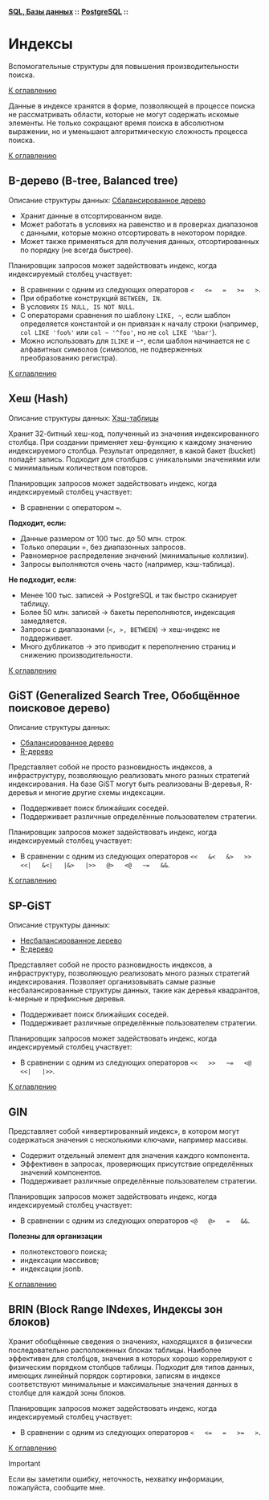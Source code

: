 **[SQL, Базы данных](../../README.md#sql-and-db) ::** 
**[PostgreSQL](../../README.md#sql-and-db-postgresql) ::**
# Индексы

Вспомогательные структуры для повышения производительности поиска.

<!--
https://postgrespro.ru/docs/postgresql/17/indexes-types
https://habr.com/ru/companies/otus/articles/747882/
https://habr.com/ru/companies/postgrespro/articles/326096/
https://postgrespro.ru/docs/postgresql/17/indexes
https://tproger.ru/articles/indeksy-v-postgresql
https://habr.com/ru/companies/postgrespro/articles/326096/
https://habr.com/ru/companies/postgrespro/articles/326106/
https://habr.com/ru/companies/postgrespro/articles/328280/
https://habr.com/ru/companies/postgrespro/articles/330544/
https://habr.com/ru/companies/postgrespro/articles/333878/
https://habr.com/ru/companies/postgrespro/articles/337502/
https://habr.com/ru/companies/postgrespro/articles/340978/
https://habr.com/ru/companies/postgrespro/articles/343488/
https://habr.com/ru/companies/postgrespro/articles/346460/
https://habr.com/ru/companies/postgrespro/articles/349224/
https://habr.com/ru/articles/882106/
-->

[К оглавлению](../../README.md#sql-and-db-postgresql)

Данные в индексе хранятся в форме, позволяющей в процессе поиска не рассматривать области, которые не могут содержать искомые элементы. Не только сокращают время поиска в абсолютном выражении, но и уменьшают алгоритмическую сложность процесса поиска.

[К оглавлению](../../README.md#sql-and-db-postgresql)

## B-дерево (B-tree, Balanced tree) <a name="b-tree"></a>
Описание структуры данных: [Сбалансированное дерево](../../data-structures/descriptions/trees.b.md)

- Хранит данные в отсортированном виде.
- Может работать в условиях на равенство и в проверках диапазонов с данными, которые можно отсортировать в некотором порядке.
- Может также применяться для получения данных, отсортированных по порядку (не всегда быстрее).

Планировщик запросов может задействовать индекс, когда индексируемый столбец участвует:
- В сравнении с одним из следующих операторов `<   <=   =   >=   >`.
- При обработке конструкций `BETWEEN, IN`.
- В условиях `IS NULL, IS NOT NULL`.
- С операторами сравнения по шаблону `LIKE, ~`, если шаблон определяется константой и он привязан к началу строки (например, `col LIKE 'foo%'` или `col ~ '^foo'`, но не `col LIKE '%bar'`).
- Можно использовать для `ILIKE` и `~*`, если шаблон начинается не с алфавитных символов (символов, не подверженных преобразованию регистра).

[К оглавлению](../../README.md#sql-and-db-postgresql)

## Хеш (Hash) <a name="hash"></a>
Описание структуры данных: [Хэш-таблицы](../../data-structures/descriptions/hash-maps.md)

Хранит 32-битный хеш-код, полученный из значения индексированного столбца. При создании применяет хеш-функцию к каждому значению индексируемого столбца. Результат определяет, в какой бакет (bucket) попадёт запись. Подходит для столбцов с уникальными значениями или с минимальным количеством повторов.

Планировщик запросов может задействовать индекс, когда индексируемый столбец участвует:
- В сравнении с оператором `=`.

**Подходит, если:**
- Данные размером от 100 тыс. до 50 млн. строк.
- Только операции =, без диапазонных запросов.
- Равномерное распределение значений (минимальные коллизии).
- Запросы выполняются очень часто (например, кэш-таблица).

**Не подходит, если:**
- Менее 100 тыс. записей → PostgreSQL и так быстро сканирует таблицу.
- Более 50 млн. записей → бакеты переполняются, индексация замедляется.
- Запросы с диапазонами (`<, >, BETWEEN`) → хеш-индекс не поддерживает.
- Много дубликатов → это приводит к переполнению страниц и снижению производительности.

[К оглавлению](../../README.md#sql-and-db-postgresql)

## GiST (Generalized Search Tree, Обобщённое поисковое дерево) <a name="gist"></a>
Описание структуры данных:
- [Сбалансированное дерево](../../data-structures/descriptions/trees.b.md)
- [R-дерево](../../data-structures/descriptions/trees.r.md)

Представляет собой не просто разновидность индексов, а инфраструктуру, позволяющую реализовать много разных стратегий индексирования. На базе GiST могут быть реализованы B-деревья, R-деревья и многие другие схемы индексации.

- Поддерживает поиск ближайших соседей.
- Поддерживает различные определённые пользователем стратегии.

Планировщик запросов может задействовать индекс, когда индексируемый столбец участвует:
- В сравнении с одним из следующих операторов `<<   &<   &>   >>   <<|   &<|   |&>   |>>   @>   <@   ~=   &&`.

[К оглавлению](../../README.md#sql-and-db-postgresql)

## SP-GiST <a name="sp-gIst"></a>
Описание структуры данных: 
- [Несбалансированное дерево](../../data-structures/descriptions/trees.kd.md)
- [R-дерево](../../data-structures/descriptions/trees.r.md)

Представляет собой не просто разновидность индексов, а инфраструктуру, позволяющую реализовать много разных стратегий индексирования. Позволяет организовывать самые разные несбалансированные структуры данных, такие как деревья квадрантов, k-мерные и префиксные деревья.

- Поддерживает поиск ближайших соседей.
- Поддерживает различные определённые пользователем стратегии.

Планировщик запросов может задействовать индекс, когда индексируемый столбец участвует:
- В сравнении с одним из следующих операторов `<<   >>   ~=   <@   <<|   |>>`.

[К оглавлению](../../README.md#sql-and-db-postgresql)

## GIN <a name="gin"></a>

Представляет собой «инвертированный индекс», в котором могут содержаться значения с несколькими ключами, например массивы.

- Содержит отдельный элемент для значения каждого компонента.
- Эффективен в запросах, проверяющих присутствие определённых значений компонентов.
- Поддерживает различные определённые пользователем стратегии.

Планировщик запросов может задействовать индекс, когда индексируемый столбец участвует:
- В сравнении с одним из следующих операторов `<@   @>   =   &&`.

**Полезны для организации**
- полнотекстового поиска;
- индексации массивов;
- индексации jsonb.

[К оглавлению](../../README.md#sql-and-db-postgresql)

## BRIN (Block Range INdexes, Индексы зон блоков) <a name="brin"></a>

Хранит обобщённые сведения о значениях, находящихся в физически последовательно расположенных блоках таблицы. Наиболее эффективен для столбцов, значения в которых хорошо коррелируют с физическим порядком столбцов таблицы. Подходит для типов данных, имеющих линейный порядок сортировки, записям в индексе соответствуют минимальные и максимальные значения данных в столбце для каждой зоны блоков. 

Планировщик запросов может задействовать индекс, когда индексируемый столбец участвует:
- В сравнении с одним из следующих операторов `<   <=   =   >=   >`.


[К оглавлению](../../README.md#sql-and-db-postgresql)

> [!IMPORTANT]
> Если вы заметили ошибку, неточность, нехватку информации, пожалуйста, сообщите мне.
